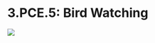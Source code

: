 # 3.PCE.5: Bird Watching

![](https://www.washingtonian.com/wp-content/uploads/2019/10/iStock-1002768220.jpg)



